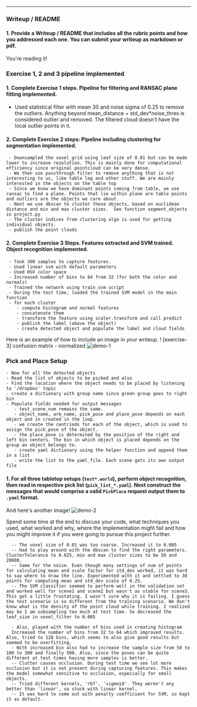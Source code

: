---
### Writeup / README

#### 1. Provide a Writeup / README that includes all the rubric points and how you addressed each one.  You can submit your writeup as markdown or pdf.  

You're reading it!

### Exercise 1, 2 and 3 pipeline implemented
#### 1. Complete Exercise 1 steps. Pipeline for filtering and RANSAC plane fitting implemented.

 - Used statistical filter with mean 30 and noise sigma of 0.25 to remove the outliers. Anything beyond mean_distance + std_dev*noise_thres is considered outlier and removed. The filtered cloud doesn't have the local outlier points in it.


#### 2. Complete Exercise 2 steps: Pipeline including clustering for segmentation implemented.
     - Downsampled the voxel_grid using leaf size of 0.01 but can be made lower to increase resolution. This is mainly done for computational efficiency since original pointcloud can be very dense.
     - We then use passthrough filter to remove anything that is not interesting to us, like table leg and other stuff. We are mainly interested in the objects on the table top
     - Since we know we have dominant points coming from table, we use ransac to find a plane. Points that lie within plane are table points and outliers are the objects we care about.
     - Next we use dbscan to cluster these objects, based on euclidean distance and min and max cluster sizes.  See function segment_objects in project.py
     - The cluster indices from clustering algo is used for getting individual objects.
     - publish the point clouds

#### 2. Complete Exercise 3 Steps.  Features extracted and SVM trained.  Object recognition implemented.
     - Took 300 samples to capture features.
     - Used linear svm with default parameters
     - Used HSV color space
     - Increased number of bins to 64 from 32 (for both the color and normals)
     - Trained the network using train_svm script
     - During the test time, loaded the trained SVM model in the main function
     - for each cluster
        - compute histogram and normal features
        - concatenate them
        - transform the feature using scaler.transform and call predict
        - publish the label (above the object)
        - create detected object and populate the label and cloud fields


Here is an example of how to include an image in your writeup.
     ! [exercise-3] confusion matrix - normalized
![demo-1](https://user-images.githubusercontent.com/20687560/28748231-46b5b912-7467-11e7-8778-3095172b7b19.png)

### Pick and Place Setup

    - Now for all the detected objects
    - Read the list of objects to be picked and also
    - Find the location where the object needs to be placed by listening to '/dropbox' topic
    - create a dictionary with group name since green group goes to right bin
    - Populate fields needed for output messages
       - test_scene_num remains the same.
       - object_name, arm_name, pick_pose and place_pose depends on each object and in created in the loop.
       - we create the centriods for each of the object, which is used to assign the pick_pose of the object.
       - the place_pose is determined by the position of the right and left bin centers. The bin in which object is placed depends on the group an object belongs to.
       - create yaml dictionary using the helper function and append them in a list
       - write the list to the yaml_file. Each scene gets its own output file

#### 1. For all three tabletop setups (`test*.world`), perform object recognition, then read in respective pick list (`pick_list_*.yaml`). Next construct the messages that would comprise a valid `PickPlace` request output them to `.yaml` format.

And here's another image! 
![demo-2](https://user-images.githubusercontent.com/20687560/28748286-9f65680e-7468-11e7-83dc-f1a32380b89c.png)

Spend some time at the end to discuss your code, what techniques you used, what worked and why, where the implementation might fail and how you might improve it if you were going to pursue this project further.  

      -- The voxel size of 0.01 was too coarse. Increased it to 0.005
      -- Had to play around with the dbscan to find the right parameters. ClusterTolerance to 0.025, min and max cluster sizes to be 50 and 20000.
      -- Same for the noise. Even though many settings of num of points for calculating mean and scale factor for std_dev worked, it was hard to say where to draw the line. Experimented with it and settled to 30 points for computing mean and std_dev scale of 0.25. 
      -- The SVM classifier seemed to perform well in the validation set and worked well for scene1 and scene2 but wasn't as stable for scene3. This got a little frustating. I wasn't sure why it is failing. I guess the test scenario is so different from the training scenario. We don't know what is the density of the point cloud while training. I realized may be I am subsampling too much at test time. So decreased the leaf_size in voxel_filter to 0.005 
      
      - Also, played with the number of bins used in creating histogram
      Increased the number of bins from 32 to 64 which improved results. Also, tried to 128 bins, which seems to also give good results but seemed to be overfitting.
      - With increased bin also had to increase the sample size from 50 to 100 to 300 and finally 500. Also, since the poses can be quite different at test times having more samples is better.
      -- Clutter causes occlusion. During test time we see lot more occlusion but it is not present during capturing features. This makes the model somewhat sensitive to occlusion, especially for small objects.
      -- Tried different kernels, 'rbf', 'sigmoid'. They weren't any better than 'linear', so stuck with linear kernel. 
      -- It was hard to come out with penalty coefficient for SVM, so kept it as default. 

